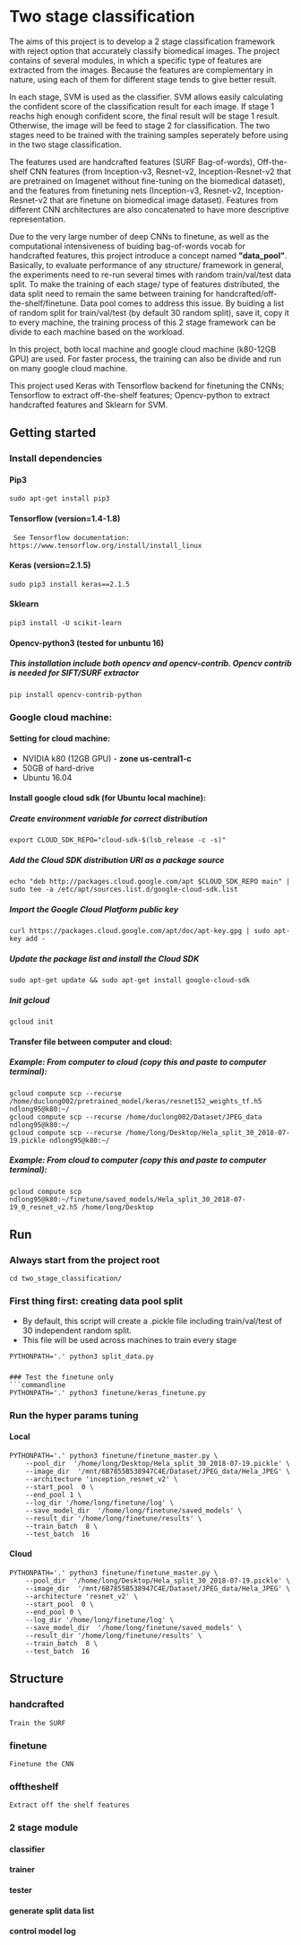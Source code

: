 # Two stage classification 
The aims of this project is to develop a 2 stage classification framework with reject option that accurately classify biomedical images. The project contains of several modules, in which a specific type of features are extracted from the images. Because the features are complementary in nature, using each of them for different stage tends to give better result.

In each stage, SVM is used as the classifier. SVM allows easily calculating the confident score of the classification result for each image. If stage 1 reachs high enough confident score, the final result will be stage 1 result. Otherwise, the image will be feed to stage 2 for classification. The two stages need to be trained with the training samples seperately before using in the two stage classification.

The features used are handcrafted features (SURF Bag-of-words), Off-the-shelf CNN features (from Inception-v3, Resnet-v2, Inception-Resnet-v2 that are pretrained on Imagenet without fine-tuning on the biomedical dataset), and the features from finetuning nets (Inception-v3, Resnet-v2, Inception-Resnet-v2 that are finetune on biomedical image dataset). Features from different CNN architectures are also concatenated to have more descriptive representation.

Due to the very large number of deep CNNs to finetune, as well as the computational intensiveness of buiding bag-of-words vocab for handcrafted features, this project introduce a concept named **"data_pool"**. Basically, to evaluate performance of any structure/ framework in general, the experiments need to re-run several times with random train/val/test data split. To make the training of each stage/ type of features distributed, the data split need to remain the same between training for handcrafted/off-the-shelf/finetune. Data pool comes to address this issue. By buiding a list of random split for train/val/test (by default 30 random split), save it, copy it to every machine, the training process of this 2 stage framework can be divide to each machine based on the workload.


In this project, both local machine and google cloud machine (k80-12GB GPU) are used. For faster process, the training can also be divide and run on many google cloud machine.

This project used Keras with Tensorflow backend for finetuning the CNNs; Tensorflow to extract off-the-shelf features; Opencv-python to extract handcrafted features and Sklearn for SVM. 

## Getting started
### Install dependencies 
#### Pip3
```commandline
sudo apt-get install pip3
```
#### Tensorflow (version=1.4-1.8)
```commandline
 See Tensorflow documentation: https://www.tensorflow.org/install/install_linux
```
#### Keras (version=2.1.5)
```commandline
sudo pip3 install keras==2.1.5
```
#### Sklearn
```commandline
pip3 install -U scikit-learn
```
#### Opencv-python3 (tested for unbuntu 16) 
##### This installation include both opencv and opencv-contrib. Opencv contrib is needed for SIFT/SURF extractor
```commandline
pip install opencv-contrib-python
```

### Google cloud machine:
#### Setting for cloud machine:
* NVIDIA k80 (12GB GPU) - **zone us-central1-c**
* 50GB of hard-drive
* Ubuntu 16.04
#### Install google cloud sdk (for Ubuntu local machine):
##### Create environment variable for correct distribution
```
export CLOUD_SDK_REPO="cloud-sdk-$(lsb_release -c -s)"
```
##### Add the Cloud SDK distribution URI as a package source
```
echo "deb http://packages.cloud.google.com/apt $CLOUD_SDK_REPO main" | sudo tee -a /etc/apt/sources.list.d/google-cloud-sdk.list
```
##### Import the Google Cloud Platform public key
```
curl https://packages.cloud.google.com/apt/doc/apt-key.gpg | sudo apt-key add -
```
##### Update the package list and install the Cloud SDK
```
sudo apt-get update && sudo apt-get install google-cloud-sdk
```
##### Init gcloud 
```commandline
gcloud init
```

#### Transfer file between computer and cloud:
##### Example: From computer to cloud (copy this and paste to computer terminal):
```
gcloud compute scp --recurse  /home/duclong002/pretrained_model/keras/resnet152_weights_tf.h5 ndlong95@k80:~/
gcloud compute scp --recurse /home/duclong002/Dataset/JPEG_data ndlong95@k80:~/
gcloud compute scp --recurse /home/long/Desktop/Hela_split_30_2018-07-19.pickle ndlong95@k80:~/
```
##### Example: From cloud to computer (copy this and paste to computer terminal):
```commandline
gcloud compute scp ndlong95@k80:~/finetune/saved_models/Hela_split_30_2018-07-19_0_resnet_v2.h5 /home/long/Desktop
```

## Run
### Always start from the project root
```commandline
cd two_stage_classification/
```
### First thing first: creating data pool split
* By default, this script will create a .pickle file including train/val/test of 30 independent random split.
* This file will be used across machines to train every stage
```commandline
PYTHONPATH='.' python3 split_data.py
```
### 

```
### Test the finetune only
```commandline
PYTHONPATH='.' python3 finetune/keras_finetune.py 
```

### Run the hyper params tuning
#### Local 
```commandline
PYTHONPATH='.' python3 finetune/finetune_master.py \
    --pool_dir  '/home/long/Desktop/Hela_split_30_2018-07-19.pickle' \
    --image_dir  '/mnt/6B7855B538947C4E/Dataset/JPEG_data/Hela_JPEG' \
    --architecture 'inception_resnet_v2' \
    --start_pool  0 \
    --end_pool 1 \
    --log_dir '/home/long/finetune/log' \
    --save_model_dir  '/home/long/finetune/saved_models' \
    --result_dir '/home/long/finetune/results' \
    --train_batch  8 \
    --test_batch  16
```
#### Cloud
```
PYTHONPATH='.' python3 finetune/finetune_master.py \
    --pool_dir  '/home/long/Desktop/Hela_split_30_2018-07-19.pickle' \
    --image_dir  '/mnt/6B7855B538947C4E/Dataset/JPEG_data/Hela_JPEG' \
    --architecture 'resnet_v2' \
    --start_pool  0 \
    --end_pool 0 \
    --log_dir '/home/long/finetune/log' \
    --save_model_dir  '/home/long/finetune/saved_models' \
    --result_dir '/home/long/finetune/results' \
    --train_batch  8 \
    --test_batch  16

```

## Structure
### handcrafted 
```commandline
Train the SURF
```

### finetune
```commandline
Finetune the CNN
```

### offtheshelf
```commandline
Extract off the shelf features
```

### 2 stage module
#### classifier
#### trainer
#### tester
#### generate split data list
#### control model log
 